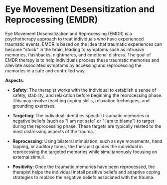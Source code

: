 [//]: # (source: ?)
[//]: # (abbr: EMDR)
[//]: # (tags: psychology treatments)

# Eye Movement Desensitization and Reprocessing (EMDR)

Eye Movement Desensitization and Reprocessing (EMDR) is a psychotherapy approach to treat individuals who have experienced traumatic events. EMDR is based on the idea that traumatic experiences can become "stuck" in the brain, leading to symptoms such as intrusive memories, flashbacks, nightmares, and emotional distress. The goal of EMDR therapy is to help individuals process these traumatic memories and alleviate associated symptoms by accessing and reprocessing the memories in a safe and controlled way.

**Aspects**:

* **Safety**: The therapist works with the individual to establish a sense of safety, stability, and relaxation before beginning the reprocessing phase. This may involve teaching coping skills, relaxation techniques, and grounding exercises.

* **Targeting**: The individual identifies specific traumatic memories or negative beliefs (such as "I am not safe" or "I am to blame") to target during the reprocessing phase. These targets are typically related to the most distressing aspects of the trauma.

* **Reprocessing**: Using bilateral stimulation, such as eye movements, hand tapping, or auditory tones, the therapist guides the individual in reprocessing the targeted memories while simultaneously focusing on external stimuli.

* **Positivity**: Once the traumatic memories have been reprocessed, the therapist helps the individual install positive beliefs and adaptive coping strategies to replace the negative beliefs associated with the trauma.
